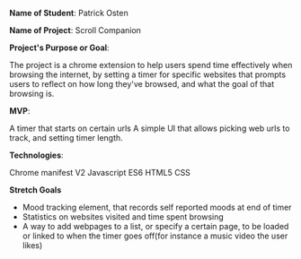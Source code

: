 **Name of Student**: Patrick Osten

**Name of Project**: Scroll Companion

**Project's Purpose or Goal**:

 The project is a chrome extension to help users spend time effectively when browsing the internet, by setting a timer for specific websites that prompts users to reflect on how long they've browsed, and what the goal of that browsing is.

**MVP**:

A timer that starts on certain urls
A simple UI that allows picking web urls to track, and setting timer length.

**Technologies**:

Chrome manifest V2
Javascript ES6
HTML5
CSS

**Stretch Goals**

- Mood tracking element, that records self reported moods at end of timer
- Statistics on websites visited and time spent browsing 
- A way to add webpages to a list, or specify a certain page, to be loaded or linked to when the timer goes off(for instance a music video the user likes)

